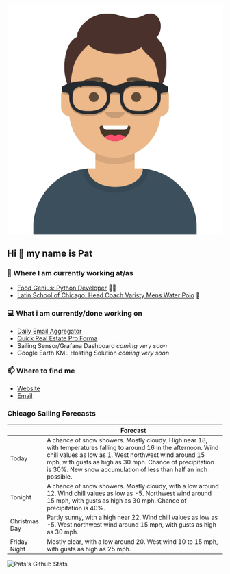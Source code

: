 [![Social banner for p-j-falconer](https://raw.githubusercontent.com/P-J-FALCONER/P-J-FALCONER/master/assets/avataaars.svg)](https://patfalconer.com/)
## Hi :wave: my name is Pat

### 💼 Where I am currently working at/as
- [Food Genius: Python Developer](https://getfoodgenius.com/) 🍔🐍
- [Latin School of Chicago: Head Coach Varisty Mens Water Polo](https://www.latinschool.org/) 🤽


### 💻 What i am currently/done working on
 - [Daily Email Aggregator](https://github.com/P-J-FALCONER/dott_daily_mail)
 - [Quick Real Estate Pro Forma](https://github.com/P-J-FALCONER/henry)
 - Sailing Sensor/Grafana Dashboard *coming very soon*
 - Google Earth KML Hosting Solution *coming very soon*

### 📫 Where to find me
 - [Website](https://patfalconer.com/)
 - [Email](mailto:patrick.j.falconer@gmail.com)


### Chicago Sailing Forecasts
|   | Forecast  |
|---|---|
| Today | A chance of snow showers. Mostly cloudy. High near 18, with temperatures falling to around 16 in the afternoon. Wind chill values as low as 1. West northwest wind around 15 mph, with gusts as high as 30 mph. Chance of precipitation is 30%. New snow accumulation of less than half an inch possible. |
| Tonight | A chance of snow showers. Mostly cloudy, with a low around 12. Wind chill values as low as -5. Northwest wind around 15 mph, with gusts as high as 30 mph. Chance of precipitation is 40%. |
| Christmas Day | Partly sunny, with a high near 22. Wind chill values as low as -5. West northwest wind around 15 mph, with gusts as high as 30 mph. |
| Friday Night | Mostly clear, with a low around 20. West wind 10 to 15 mph, with gusts as high as 25 mph. |

![Pats's Github Stats](https://github-readme-stats.vercel.app/api?username=p-j-falconer&show_icons=true&theme=radical)
